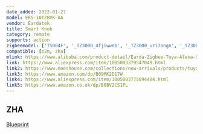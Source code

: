 ```yaml
---
date_added: 2022-01-27
model: ERS-10TZBVK-AA
vendor: Eardatek
title: Smart Knob
category: remote
supports: action
zigbeemodel: ['TS004F', '_TZ3000_4fjiwweb', '_TZ3000_uri7ongn', '_TZ3000_ixla93vd', '_TZ3000_qja6nq5z', '_TZ3000_csflgqj2']
compatible: [z2m, zha]
mlink: https://www.alibaba.com/product-detail/Earda-Zigbee-Tuya-Alexa-Smartphone-Remote_1600325270928.html
link: https://www.aliexpress.com/item/1005003379547049.html
link2: https://www.moeshouse.com/collections/new-arrivals/products/tuya-zigbee-smart-knob-switch-wireless-scene-switch-button-scene-button-controller-battery-powered-automation-scenario
link3: https://www.amazon.com/dp/B09MK2D17W
link4: https://www.aliexpress.com/item/1005003775694484.html
link5: https://www.amazon.co.uk/dp/B0BV2CS1PL
---
```

## ZHA

[Blueprint](https://community.home-assistant.io/t/moes-smart-knob-lights-control/382180/65)


